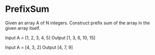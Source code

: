 # PrefixSum

Given an array A of N integers. Construct prefix sum of the array in the given array itself.

Input
A = [1, 2, 3, 4, 5]
Output
[1, 3, 6, 10, 15]


Input
A = [4, 3, 2]
Output
[4, 7, 9]
